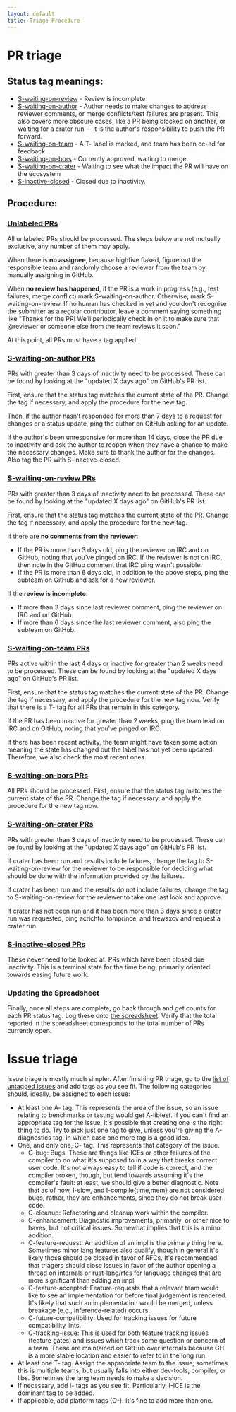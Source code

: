 ```yaml
---
layout: default
title: Triage Procedure
---
```


# PR triage

## Status tag meanings:

 - [S-waiting-on-review] - Review is incomplete
 - [S-waiting-on-author] - Author needs to make changes to address reviewer comments, or merge
   conflicts/test failures are present. This also covers more obscure cases, like a PR being blocked
   on another, or waiting for a crater run -- it is the author's responsibility to push the PR
   forward.
 - [S-waiting-on-team] - A T- label is marked, and team has been cc-ed for feedback.
 - [S-waiting-on-bors] - Currently approved, waiting to merge.
 - [S-waiting-on-crater] - Waiting to see what the impact the PR will have on the ecosystem
 - [S-inactive-closed] - Closed due to inactivity.

[S-waiting-on-review]: https://github.com/rust-lang/rust/pulls?q=is%3Aopen+is%3Apr+sort%3Aupdated-asc+label%3AS-waiting-on-review
[S-waiting-on-author]: https://github.com/rust-lang/rust/pulls?q=is%3Aopen+is%3Apr+sort%3Aupdated-asc+label%3AS-waiting-on-author
[S-waiting-on-team]: https://github.com/rust-lang/rust/pulls?q=is%3Aopen+is%3Apr+label%3AS-waiting-on-team+sort%3Aupdated-desc
[S-waiting-on-bors]: https://github.com/rust-lang/rust/pulls?q=is%3Aopen+is%3Apr+label%3AS-waiting-on-bors+sort%3Aupdated-asc
[S-waiting-on-crater]: https://github.com/rust-lang/rust/pulls?q=is%3Aopen+is%3Apr+label%3AS-waiting-on-crater+sort%3Aupdated-asc
[S-inactive-closed]: https://github.com/rust-lang/rust/pulls?q=is%3Aopen+is%3Apr+label%3AS-inactive-closed+sort%3Aupdated-asc

## Procedure:

### [Unlabeled PRs]

All unlabeled PRs should be processed. The steps below are not mutually exclusive, any number of
them may apply.

When there is **no assignee**, because highfive flaked, figure out the responsible team and randomly
choose a reviewer from the team by manually assigning in GitHub.

When **no review has happened**, if the PR is a work in progress (e.g., test failures, merge
conflict) mark S-waiting-on-author. Otherwise, mark S-waiting-on-review. If no human has checked in
yet and you don't recognise the submitter as a regular contributor, leave a comment saying something
like "Thanks for the PR! We’ll periodically check in on it to
make sure that @reviewer or someone else from the team reviews it soon."

At this point, all PRs must have a tag applied.

[Unlabeled PRs]: https://github.com/rust-lang/rust/pulls?utf8=%E2%9C%93&q=is%3Aopen%20is%3Apr%20sort%3Aupdated-asc%20-label%3AS-waiting-on-author%20-label%3AS-waiting-on-team%20-label%3AS-waiting-on-bors%20-label%3AS-waiting-on-crater%20-label%3AS-waiting-on-team%20-label%3AS-waiting-on-review%20

### [S-waiting-on-author PRs]

PRs with greater than 3 days of inactivity need to be processed. These can be found by looking at
the "updated X days ago" on GitHub's PR list.

First, ensure that the status tag matches the current state of the PR. Change the tag if necessary,
and apply the procedure for the new tag.

Then, if the author hasn't responded for more than 7 days to a request for changes or a status
update, ping the author on GitHub asking for an update.

If the author's been unresponsive for more than 14 days, close the PR due to inactivity and ask the
author to reopen when they have a chance to make the necessary changes. Make sure to thank the
author for the changes. Also tag the PR with S-inactive-closed.

[S-waiting-on-author PRs]: https://github.com/rust-lang/rust/pulls?q=is%3Aopen+is%3Apr+sort%3Aupdated-asc+label%3AS-waiting-on-author

### [S-waiting-on-review PRs]

PRs with greater than 3 days of inactivity need to be processed. These can be found by looking at
the "updated X days ago" on GitHub's PR list.

First, ensure that the status tag matches the current state of the PR. Change the tag if necessary,
and apply the procedure for the new tag.

If there are **no comments from the reviewer**:

 - If the PR is more than 3 days old, ping the reviewer on IRC and on GitHub, noting that you've
   pinged on IRC. If the reviewer is not on IRC, then note in the GitHub comment that IRC ping
   wasn't possible.
 - If the PR is more than 6 days old, in addition to the above steps, ping the subteam on GitHub and
   ask for a new reviewer.

If the **review is incomplete**:

 - If more than 3 days since last reviewer comment, ping the reviewer on IRC and on GitHub.
 - If more than 6 days since the last reviewer comment, also ping the subteam on GitHub.

[S-waiting-on-review PRs]: https://github.com/rust-lang/rust/pulls?q=is%3Aopen+is%3Apr+sort%3Aupdated-asc+label%3AS-waiting-on-review

### [S-waiting-on-team PRs]

PRs active within the last 4 days or inactive for greater than 2 weeks need to be processed.
These can be found by looking at the "updated X days ago" on GitHub's PR list.

First, ensure that the status tag matches the current state of the PR. Change the tag if necessary,
and apply the procedure for the new tag now. Verify that there is a T- tag
for all PRs that remain in this category.

If the PR has been inactive for greater than 2 weeks, ping the team lead on IRC and on GitHub,
noting that you've pinged on IRC.

If there has been recent activity, the team might have taken some action meaning the state has
changed but the label has not yet been updated. Therefore, we also check the most recent ones.

[S-waiting-on-team PRs]: https://github.com/rust-lang/rust/pulls?q=is%3Aopen+is%3Apr+label%3AS-waiting-on-team+sort%3Aupdated-desc

### [S-waiting-on-bors PRs]

All PRs should be processed. First, ensure that the status tag matches the current state of the PR.
Change the tag if necessary, and apply the procedure for the new tag now.

[S-waiting-on-bors PRs]: https://github.com/rust-lang/rust/pulls?q=is%3Aopen+is%3Apr+label%3AS-waiting-on-bors+sort%3Aupdated-asc

### [S-waiting-on-crater PRs]

PRs with greater than 3 days of inactivity need to be processed. These can be found by looking at
the "updated X days ago" on GitHub's PR list.

If crater has been run and results include failures, change the tag to S-waiting-on-review for
the reviewer to be responsible for deciding what should be done with the information provided by
the failures.

If crater has been run and the results do not include failures, change the tag to
S-waiting-on-review for the reviewer to take one last look and approve.

If crater has not been run and it has been more than 3 days since a crater run was requested, ping
acrichto, tomprince, and frewsxcv and request a crater run.

[S-waiting-on-crater PRs]: https://github.com/rust-lang/rust/pulls?utf8=%E2%9C%93&q=is%3Aopen%20is%3Apr%20sort%3Aupdated-asc%20label%3AS-waiting-on-crater

### [S-inactive-closed PRs]

These never need to be looked at. PRs which have been closed due inactivity. This is a terminal
state for the time being, primarily oriented towards easing future work.

[S-inactive-closed PRs]: https://github.com/rust-lang/rust/pulls?utf8=%E2%9C%93&q=is%3Aopen%20is%3Apr%20sort%3Aupdated-asc%20label%3AS-inactive-closed

### Updating the Spreadsheet

Finally, once all steps are complete, go back through and get counts for each PR status tag. Log
these onto [the spreadsheet]. Verify that the total reported in the spreadsheet corresponds to the
total number of PRs currently open.

[the spreadsheet]: https://docs.google.com/spreadsheets/d/1aBfKT9j4lwpDQePRggRCy7zqhv46hCtRvTGGC9bPSn4/edit

# Issue triage

Issue triage is mostly much simpler. After finishing PR triage, go to the [list of untagged issues]
and add tags as you see fit. The following categories should, ideally, be assigned to each issue:

 - At least one A- tag. This represents the area of the issue, so an issue relating to benchmarks or
   testing would get A-libtest. If you can't find an appropriate tag for the issue, it's possible
   that creating one is the right thing to do. Try to pick just one tag to give, unless you're
   giving the A-diagnostics tag, in which case one more tag is a good idea.
 - One, and only one, C- tag. This represents that category of the issue.
    - C-bug: Bugs. These are things like ICEs or other failures of the compiler to do what it's
      supposed to in a way that breaks correct user code. It's not always easy to tell if code is
      correct, and the compiler broken, though, but tend towards assuming it's the compiler's fault:
      at least, we should give a better diagnostic. Note that as of now, I-slow, and
      I-compile{time,mem} are not considered bugs, rather, they are enhancements, since they do not
      break user code.
    - C-cleanup: Refactoring and cleanup work within the compiler.
    - C-enhancement: Diagnostic improvements, primarily, or other nice to haves, but not critical
      issues. Somewhat implies that this is a minor addition.
    - C-feature-request: An addition of an impl is the primary thing here. Sometimes minor lang
      features also qualify, though in general it's likely those should be closed in favor of RFCs.
      It's recommended that triagers should close issues in favor of the author opening a thread on
      internals or rust-lang/rfcs for language changes that are more significant than adding an
      impl.
    - C-feature-accepted: Feature-requests that a relevant team would like to see an implementation
      for before final judgement is rendered. It's likely that such an implementation would be
      merged, unless breakage (e.g., inference-related) occurs.
    - C-future-compatibility: Used for tracking issues for future compatibility lints.
    - C-tracking-issue: This is used for both feature tracking issues (feature gates) and issues
      which track some question or concern of a team. These are maintained on GitHub over internals
      because GH is a more stable location and easier to refer to in the long run.
 - At least one T- tag. Assign the appropriate team to the issue; sometimes this is multiple teams,
   but usually falls into either dev-tools, compiler, or libs. Sometimes the lang team needs to make
   a decision.
 - If necessary, add I- tags as you see fit. Particularly, I-ICE is the dominant tag to be added.
 - If applicable, add platform tags (O-). It's fine to add more than one.

[list of untagged issues]: https://github.com/rust-lang/rust/issues?utf8=%E2%9C%93&q=is%3Aissue%20is%3Aopen%20sort%3Acreated-asc%20-label%3AC-feature-request%20-label%3AC-enhancement%20-label%3AC-cleanup%20-label%3AC-bug%20-label%3AC-tracking-issue%20-label%3AC-future-compatibility%20-label%3AC-question%20-label%3AC-feature-accepted
